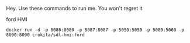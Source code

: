 Hey. Use these commands to run me. You won't regret it

ford HMI

```docker run -d -p 8080:8080 -p 8087:8087 -p 5050:5050 -p 5080:5080 -p 8090:8090 crokita/sdl-hmi:ford```